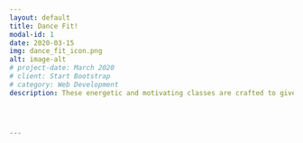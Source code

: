 ```yaml
---
layout: default
title: Dance Fit!
modal-id: 1
date: 2020-03-15
img: dance_fit_icon.png
alt: image-alt
# project-date: March 2020
# client: Start Bootstrap
# category: Web Development
description: These energetic and motivating classes are crafted to give you a fun and joyful way to exercise that improves your overall fitness as well as your mental and physical health. With easy to follow movements, and guidance from a qualified and experienced teacher, you will be moving away to tunes and grooves that your body cannot resist! We visit different dance themes over the weeks, such as 1980's, (Solo) Salsa, Afrobeats & Street Dance! <br/> No previous experience of dance is necessary.<br><br/> Location - CURRENTLY OUTSIDE <br/> Basketball court at Balkstraat 31, Utrecht <br/>Time - 10:30-11:30 <br/> Upcoming Dates - 02-09, 09-08, 16-08... <br/>




---
```


